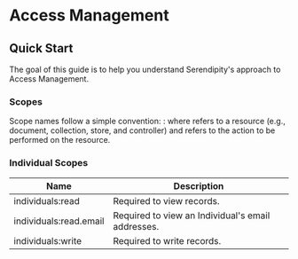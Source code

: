 # Access Management

## Quick Start

The goal of this guide is to help you understand Serendipity's approach to Access Management.

### Scopes

Scope names follow a simple convention: <namespace>:<operation> where <namespace> refers to a resource (e.g., document,
collection, store, and controller) and <operation> refers to the action to be performed on the resource.

### Individual Scopes

| Name                   | Description                                       |
| ---------------------- | ------------------------------------------------- |
| individuals:read       | Required to view records.                         |
| individuals:read.email | Required to view an Individual's email addresses. |
| individuals:write      | Required to write records.                        |

